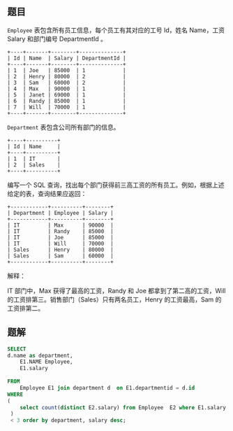 ## 题目
`Employee` 表包含所有员工信息，每个员工有其对应的工号 Id，姓名 Name，工资 Salary 和部门编号 DepartmentId 。
```
+----+-------+--------+--------------+
| Id | Name  | Salary | DepartmentId |
+----+-------+--------+--------------+
| 1  | Joe   | 85000  | 1            |
| 2  | Henry | 80000  | 2            |
| 3  | Sam   | 60000  | 2            |
| 4  | Max   | 90000  | 1            |
| 5  | Janet | 69000  | 1            |
| 6  | Randy | 85000  | 1            |
| 7  | Will  | 70000  | 1            |
+----+-------+--------+--------------+
```
`Department` 表包含公司所有部门的信息。
```
+----+----------+
| Id | Name     |
+----+----------+
| 1  | IT       |
| 2  | Sales    |
+----+----------+
```
编写一个 SQL 查询，找出每个部门获得前三高工资的所有员工。例如，根据上述给定的表，查询结果应返回：
```
+------------+----------+--------+
| Department | Employee | Salary |
+------------+----------+--------+
| IT         | Max      | 90000  |
| IT         | Randy    | 85000  |
| IT         | Joe      | 85000  |
| IT         | Will     | 70000  |
| Sales      | Henry    | 80000  |
| Sales      | Sam      | 60000  |
+------------+----------+--------+
```
解释：

IT 部门中，Max 获得了最高的工资，Randy 和 Joe 都拿到了第二高的工资，Will 的工资排第三。销售部门（Sales）只有两名员工，Henry 的工资最高，Sam 的工资排第二。

## 题解
```sql
SELECT
d.name as department,
	E1.NAME Employee,
	E1.salary 
	
FROM
	Employee E1 join department d  on E1.departmentid = d.id
WHERE
( 
	select count(distinct E2.salary) from Employee  E2 where E1.salary <E2.salary AND e1.DepartmentId = e2.DepartmentId
 )
 < 3 order by department, salary desc;
```
